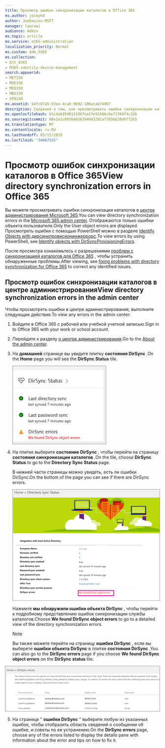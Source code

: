 ```yaml
---
title: Просмотр ошибок синхронизации каталогов в Office 365
ms.author: josephd
author: JoeDavies-MSFT
manager: laurawi
audience: Admin
ms.topic: article
ms.service: o365-administration
localization_priority: Normal
ms.custom: Adm_O365
ms.collection:
- Ent_O365
- M365-identity-device-management
search.appverid:
- MET150
- MOE150
- MED150
- MBS150
- GPA150
ms.assetid: b4fc07a5-97ea-4ca6-9692-108acab74067
description: Сведения о том, как просматривать ошибки синхронизации каталогов в центре администрирования Microsoft 365.
ms.openlocfilehash: b1cda68590131967ea2fe91506c8e71769f4c32b
ms.sourcegitcommit: 08e1e1c09f64926394043291a77856620d6f72b5
ms.translationtype: MT
ms.contentlocale: ru-RU
ms.lasthandoff: 05/15/2019
ms.locfileid: "34067525"
---
```

# <a name="view-directory-synchronization-errors-in-office-365"></a><span data-ttu-id="cdfcd-103">Просмотр ошибок синхронизации каталогов в Office 365</span><span class="sxs-lookup"><span data-stu-id="cdfcd-103">View directory synchronization errors in Office 365</span></span>

<span data-ttu-id="cdfcd-104">Вы можете просматривать ошибки синхронизации каталогов в [центре администрирования Microsoft 365](https://admin.microsoft.com).</span><span class="sxs-lookup"><span data-stu-id="cdfcd-104">You can view directory synchronization errors in the [Microsoft 365 admin center](https://admin.microsoft.com).</span></span> <span data-ttu-id="cdfcd-105">Отображаются только ошибки объекта пользователя.</span><span class="sxs-lookup"><span data-stu-id="cdfcd-105">Only the User object errors are displayed.</span></span> <span data-ttu-id="cdfcd-106">Просмотреть ошибки с помощью PowerShell можно в разделе [Identify Objects with дирсинкпровисионинжеррорс](https://docs.microsoft.com/azure/active-directory/hybrid/how-to-connect-syncservice-duplicate-attribute-resiliency).</span><span class="sxs-lookup"><span data-stu-id="cdfcd-106">To view errors by using PowerShell, see [Identify objects with DirSyncProvisioningErrors](https://docs.microsoft.com/azure/active-directory/hybrid/how-to-connect-syncservice-duplicate-attribute-resiliency).</span></span>

<span data-ttu-id="cdfcd-107">После просмотра ознакомьтесь с разрешениями [проблем с синхронизацией каталогов для Office 365](fix-problems-with-directory-synchronization.md) , чтобы устранить обнаруженные проблемы.</span><span class="sxs-lookup"><span data-stu-id="cdfcd-107">After viewing, see [fixing problems with directory synchronization for Office 365](fix-problems-with-directory-synchronization.md) to correct any identified issues.</span></span>
  
## <a name="view-directory-synchronization-errors-in-the-admin-center"></a><span data-ttu-id="cdfcd-108">Просмотр ошибок синхронизации каталогов в центре администрирования</span><span class="sxs-lookup"><span data-stu-id="cdfcd-108">View directory synchronization errors in the admin center</span></span>

<span data-ttu-id="cdfcd-109">Чтобы просмотреть ошибки в центре администрирования, выполните следующие действия.</span><span class="sxs-lookup"><span data-stu-id="cdfcd-109">To view any errors in the admin center:</span></span>
  
1. <span data-ttu-id="cdfcd-110">Войдите в Office 365 с рабочей или учебной учетной записью.</span><span class="sxs-lookup"><span data-stu-id="cdfcd-110">Sign in to Office 365 with your work or school account.</span></span> 
    
2. <span data-ttu-id="cdfcd-111">Перейдите к разделу [о центре администрирования](https://support.office.com/article/758befc4-0888-4009-9f14-0d147402fd23).</span><span class="sxs-lookup"><span data-stu-id="cdfcd-111">Go to the [About the admin center](https://support.office.com/article/758befc4-0888-4009-9f14-0d147402fd23).</span></span>
    
3. <span data-ttu-id="cdfcd-112">На **домашней** странице вы увидите плитку **состояния DirSync** .</span><span class="sxs-lookup"><span data-stu-id="cdfcd-112">On the **Home** page you will see the **DirSync Status** tile.</span></span> 
    
    ![Плитка состояния DirSync в предварительной версии центра администрирования](media/060006e9-de61-49d5-8979-e77cda198e71.png)
  
4. <span data-ttu-id="cdfcd-114">На плитке выберите **состояние DirSync** , чтобы перейти на страницу **состояния синхронизации каталогов** .</span><span class="sxs-lookup"><span data-stu-id="cdfcd-114">On the tile, choose **DirSync Status** to go to the **Directory Sync Status** page.</span></span> 
    
    <span data-ttu-id="cdfcd-115">В нижней части страницы можно увидеть, есть ли ошибки DirSync.</span><span class="sxs-lookup"><span data-stu-id="cdfcd-115">On the bottom of the page you can see if there are DirSync errors.</span></span>
    
    ![На странице состояния синхронизации каталогов можно увидеть, есть ли ошибки в объектах DirSync.](media/882094a3-80d3-4aae-b90b-78b27047974c.png)
  
    <span data-ttu-id="cdfcd-117">Нажмите **мы обнаружили ошибки объекта DirSync** , чтобы перейти к подробному представлению ошибок синхронизации службы каталогов.</span><span class="sxs-lookup"><span data-stu-id="cdfcd-117">Choose **We found DirSync object errors** to go to a detailed view of the directory synchronization errors.</span></span> 
    
    > [!NOTE]
    > <span data-ttu-id="cdfcd-118">Вы также можете перейти на страницу **ошибки DirSync** , если вы выберете **ошибки объекта DirSync** в плитке **состояния DirSync** .</span><span class="sxs-lookup"><span data-stu-id="cdfcd-118">You can also go to the **DirSync errors** page if you choose **We found DirSync object errors** on the **DirSync status** tile.</span></span> 
  
![Страница "ошибки DirSync"](media/a6e302d4-6be7-4e3a-b4b5-81c5a2c02952.png)
  
5. <span data-ttu-id="cdfcd-120">На странице " **ошибки DirSync** " выберите любую из указанных ошибок, чтобы отобразить область сведений о сообщении об ошибке, и советы по ее устранению.</span><span class="sxs-lookup"><span data-stu-id="cdfcd-120">On the **DirSync errors** page, choose any of the errors listed to display the details pane with information about the error and tips on how to fix it.</span></span> 
